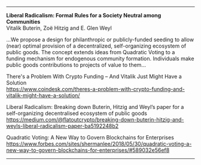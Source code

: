 ___
**Liberal Radicalism: Formal Rules for a Society Neutral among Communities**  
Vitalik Buterin, Zoë Hitzig and E. Glen Weyl  

...We propose a design for philanthropic or publicly-funded seeding to allow (near) optimal provision of a decentralized, self-organizing ecosystem of public goods. The concept extends ideas from Quadratic Voting to a funding mechanism for endogenous community formation. Individuals make public goods contributions to projects of value to them...

There's a Problem With Crypto Funding – And Vitalik Just Might Have a Solution  
https://www.coindesk.com/theres-a-problem-with-crypto-funding-and-vitalik-might-have-a-solution/

Liberal Radicalism: Breaking down Buterin, Hitzig and Weyl’s paper for a self-organizing decentralised ecosystem of public goods  
https://medium.com/@flatoutcrypto/breaking-down-buterin-hitzig-and-weyls-liberal-radicalism-paper-ba5192248b2

Quadratic Voting: A New Way to Govern Blockchains for Enterprises  
https://www.forbes.com/sites/shermanlee/2018/05/30/quadratic-voting-a-new-way-to-govern-blockchains-for-enterprises/#589032e56ef8

___
